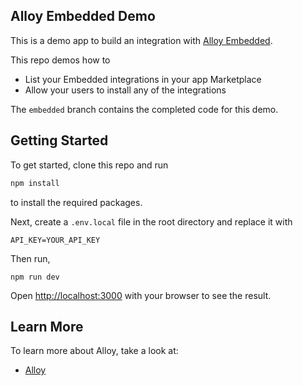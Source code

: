## Alloy Embedded Demo

This is a demo app to build an integration with [Alloy Embedded](https://runalloy.com/embedded/).

This repo demos how to

- List your Embedded integrations in your app Marketplace
- Allow your users to install any of the integrations

The `embedded` branch contains the completed code for this demo.

## Getting Started

To get started, clone this repo and run

```bash
npm install
```

to install the required packages.

Next, create a `.env.local` file in the root directory and replace it with

```
API_KEY=YOUR_API_KEY
```

Then run,

```
npm run dev
```

Open [http://localhost:3000](http://localhost:3000) with your browser to see the result.

## Learn More

To learn more about Alloy, take a look at:

- [Alloy](https://runalloy.com/)
